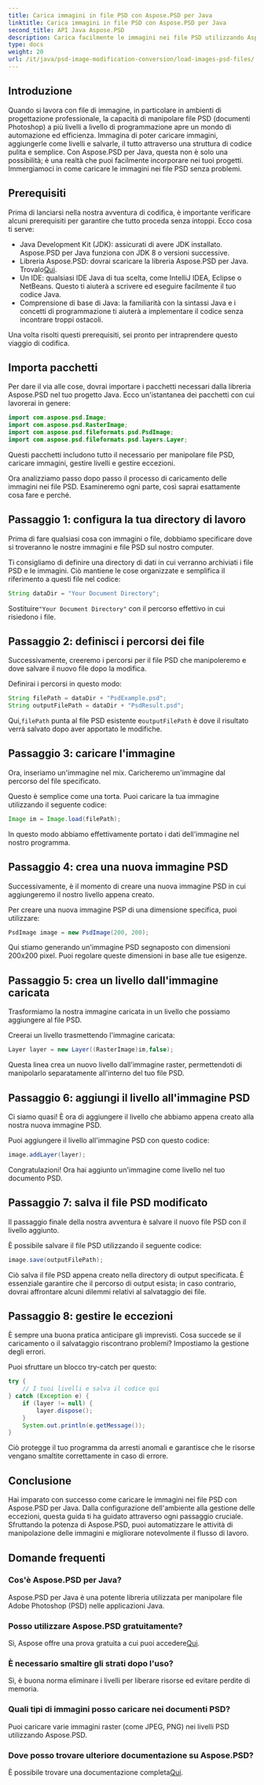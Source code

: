 ```yaml
---
title: Carica immagini in file PSD con Aspose.PSD per Java
linktitle: Carica immagini in file PSD con Aspose.PSD per Java
second_title: API Java Aspose.PSD
description: Carica facilmente le immagini nei file PSD utilizzando Aspose.PSD per Java. Segui questa guida passo passo per automatizzare le attività di manipolazione delle immagini in modo efficace.
type: docs
weight: 20
url: /it/java/psd-image-modification-conversion/load-images-psd-files/
---
```

## Introduzione

Quando si lavora con file di immagine, in particolare in ambienti di progettazione professionale, la capacità di manipolare file PSD (documenti Photoshop) a più livelli a livello di programmazione apre un mondo di automazione ed efficienza. Immagina di poter caricare immagini, aggiungerle come livelli e salvarle, il tutto attraverso una struttura di codice pulita e semplice. Con Aspose.PSD per Java, questa non è solo una possibilità; è una realtà che puoi facilmente incorporare nei tuoi progetti. Immergiamoci in come caricare le immagini nei file PSD senza problemi.

## Prerequisiti

Prima di lanciarsi nella nostra avventura di codifica, è importante verificare alcuni prerequisiti per garantire che tutto proceda senza intoppi. Ecco cosa ti serve:

- Java Development Kit (JDK): assicurati di avere JDK installato. Aspose.PSD per Java funziona con JDK 8 o versioni successive.
-  Libreria Aspose.PSD: dovrai scaricare la libreria Aspose.PSD per Java. Trovalo[Qui](https://releases.aspose.com/psd/java/).
- Un IDE: qualsiasi IDE Java di tua scelta, come IntelliJ IDEA, Eclipse o NetBeans. Questo ti aiuterà a scrivere ed eseguire facilmente il tuo codice Java.
- Comprensione di base di Java: la familiarità con la sintassi Java e i concetti di programmazione ti aiuterà a implementare il codice senza incontrare troppi ostacoli.

Una volta risolti questi prerequisiti, sei pronto per intraprendere questo viaggio di codifica.

## Importa pacchetti

Per dare il via alle cose, dovrai importare i pacchetti necessari dalla libreria Aspose.PSD nel tuo progetto Java. Ecco un'istantanea dei pacchetti con cui lavorerai in genere:

```java
import com.aspose.psd.Image;
import com.aspose.psd.RasterImage;
import com.aspose.psd.fileformats.psd.PsdImage;
import com.aspose.psd.fileformats.psd.layers.Layer;
```

Questi pacchetti includono tutto il necessario per manipolare file PSD, caricare immagini, gestire livelli e gestire eccezioni.

Ora analizziamo passo dopo passo il processo di caricamento delle immagini nei file PSD. Esamineremo ogni parte, così saprai esattamente cosa fare e perché.

## Passaggio 1: configura la tua directory di lavoro

Prima di fare qualsiasi cosa con immagini o file, dobbiamo specificare dove si troveranno le nostre immagini e file PSD sul nostro computer.

Ti consigliamo di definire una directory di dati in cui verranno archiviati i file PSD e le immagini. Ciò mantiene le cose organizzate e semplifica il riferimento a questi file nel codice:

```java
String dataDir = "Your Document Directory";
```

 Sostituire`"Your Document Directory"` con il percorso effettivo in cui risiedono i file. 

## Passaggio 2: definisci i percorsi dei file

Successivamente, creeremo i percorsi per il file PSD che manipoleremo e dove salvare il nuovo file dopo la modifica.

Definirai i percorsi in questo modo:

```java
String filePath = dataDir + "PsdExample.psd";
String outputFilePath = dataDir + "PsdResult.psd";
```

 Qui,`filePath` punta al file PSD esistente e`outputFilePath` è dove il risultato verrà salvato dopo aver apportato le modifiche.

## Passaggio 3: caricare l'immagine

Ora, inseriamo un'immagine nel mix. Caricheremo un'immagine dal percorso del file specificato.

Questo è semplice come una torta. Puoi caricare la tua immagine utilizzando il seguente codice:

```java
Image im = Image.load(filePath);
```

In questo modo abbiamo effettivamente portato i dati dell'immagine nel nostro programma. 

## Passaggio 4: crea una nuova immagine PSD

Successivamente, è il momento di creare una nuova immagine PSD in cui aggiungeremo il nostro livello appena creato.

Per creare una nuova immagine PSP di una dimensione specifica, puoi utilizzare:

```java
PsdImage image = new PsdImage(200, 200);
```

Qui stiamo generando un'immagine PSD segnaposto con dimensioni 200x200 pixel. Puoi regolare queste dimensioni in base alle tue esigenze.

## Passaggio 5: crea un livello dall'immagine caricata

Trasformiamo la nostra immagine caricata in un livello che possiamo aggiungere al file PSD.

Creerai un livello trasmettendo l'immagine caricata:

```java
Layer layer = new Layer((RasterImage)im,false);
```

Questa linea crea un nuovo livello dall'immagine raster, permettendoti di manipolarlo separatamente all'interno del tuo file PSD.

## Passaggio 6: aggiungi il livello all'immagine PSD

Ci siamo quasi! È ora di aggiungere il livello che abbiamo appena creato alla nostra nuova immagine PSD.

Puoi aggiungere il livello all'immagine PSD con questo codice:

```java
image.addLayer(layer);
```

Congratulazioni! Ora hai aggiunto un'immagine come livello nel tuo documento PSD.

## Passaggio 7: salva il file PSD modificato

Il passaggio finale della nostra avventura è salvare il nuovo file PSD con il livello aggiunto.

È possibile salvare il file PSD utilizzando il seguente codice:

```java
image.save(outputFilePath);
```

Ciò salva il file PSD appena creato nella directory di output specificata. È essenziale garantire che il percorso di output esista; in caso contrario, dovrai affrontare alcuni dilemmi relativi al salvataggio dei file.

## Passaggio 8: gestire le eccezioni

È sempre una buona pratica anticipare gli imprevisti. Cosa succede se il caricamento o il salvataggio riscontrano problemi? Impostiamo la gestione degli errori.

Puoi sfruttare un blocco try-catch per questo:

```java
try {
    // I tuoi livelli e salva il codice qui
} catch (Exception e) {
    if (layer != null) {
        layer.dispose();
    }
    System.out.println(e.getMessage());
}
```

Ciò protegge il tuo programma da arresti anomali e garantisce che le risorse vengano smaltite correttamente in caso di errore.

## Conclusione

Hai imparato con successo come caricare le immagini nei file PSD con Aspose.PSD per Java. Dalla configurazione dell'ambiente alla gestione delle eccezioni, questa guida ti ha guidato attraverso ogni passaggio cruciale. Sfruttando la potenza di Aspose.PSD, puoi automatizzare le attività di manipolazione delle immagini e migliorare notevolmente il flusso di lavoro.


## Domande frequenti

### Cos'è Aspose.PSD per Java?

Aspose.PSD per Java è una potente libreria utilizzata per manipolare file Adobe Photoshop (PSD) nelle applicazioni Java.

### Posso utilizzare Aspose.PSD gratuitamente?

 Sì, Aspose offre una prova gratuita a cui puoi accedere[Qui](https://releases.aspose.com/).

### È necessario smaltire gli strati dopo l'uso?

Sì, è buona norma eliminare i livelli per liberare risorse ed evitare perdite di memoria.

### Quali tipi di immagini posso caricare nei documenti PSD?

Puoi caricare varie immagini raster (come JPEG, PNG) nei livelli PSD utilizzando Aspose.PSD.

### Dove posso trovare ulteriore documentazione su Aspose.PSD?

 È possibile trovare una documentazione completa[Qui](https://reference.aspose.com/psd/java/).